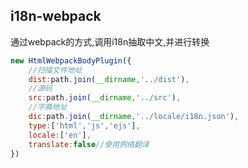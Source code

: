 ## i18n-webpack
通过webpack的方式,调用i18n抽取中文,并进行转换

```javascript
new HtmlWebpackBodyPlugin({
    //扫描文件地址
    dist:path.join(__dirname,'../dist'),
    //源码
    src:path.join(__dirname,'../src'),
    //字典地址
    dic:path.join(__dirname,'../locale/i18n.json'),
    type:['html','js','ejs'],
    locale:['en'],
    translate:false//使用网络翻译
})
```